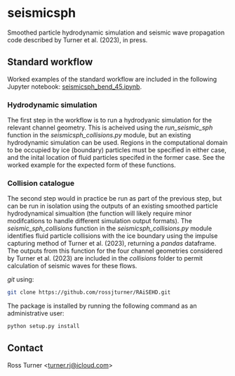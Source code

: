 # seismicsph

Smoothed particle hydrodynamic simulation and seismic wave propagation code described by Turner et al. (2023), in press.

## Standard workflow

Worked examples of the standard workflow are included in the following Jupyter notebook: [seismicsph_bend_45.ipynb](https://github.com/rossjturner/RAiSEHD/blob/main/seismicsph_bend_45.ipynb).

### Hydrodynamic simulation

The first step in the workflow is to run a hydrodyanic simulation for the relevant channel geometry. This is acheived using the _run_seismic_sph_ function in the _seismicsph_collisions.py_ module, but an existing hydrodynamic simulation can be used. Regions in the computational domain to be occupied by ice (boundary) particles must be specified in either case, and the inital location of fluid particles specifed in the former case. See the worked example for the expected form of these functions.

### Collision catalogue

The second step would in practice be run as part of the previous step, but can be run in isolation using the outputs of an existing smoothed particle hydrodynamical simualtion (the function will likely require minor modifcations to handle different simulation output formats). The _seismic_sph_collisions_ function in the _seismicsph_collisions.py_ module identifies fluid particle collisions with the ice boundary using the impulse capturing method of Turner et al. (2023), returning a _pandas_ dataframe. The outputs from this function for the four channel geometries considered by Turner et al. (2023) are included in the _collisions_ folder to permit calculation of seismic waves for these flows.

_git_ using:

```bash
git clone https://github.com/rossjturner/RAiSEHD.git
```

The package is installed by running the following command as an administrative user:

```bash
python setup.py install
```

## Contact

Ross Turner <<turner.rj@icloud.com>>
